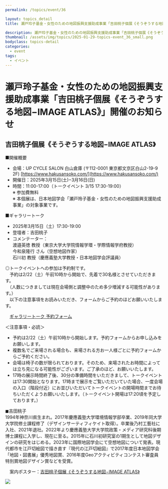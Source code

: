 ```yaml
---
permalink: /topics/event/36

layout: topics_detail
title: 瀬戸玲子基金・女性のための地図振興支援助成事業「吉田桃子個展《そうぞうする地図−IMAGE ATLAS》」開催のお知らせ

description: 瀬戸玲子基金・女性のための地図振興支援助成事業「吉田桃子個展《そうぞうする地図−IMAGE ATLAS》」を、3月15日（木）および16日（土）に開催します。
thumbnail: /assets/img/topics/2025-01-29-topics-event_36_small.png
bodyclass: topics-detail
categories:
  - event
tags:
  - イベント
---
```


# 瀬戸玲子基金・女性のための地図振興支援助成事業「吉田桃子個展《そうぞうする地図−IMAGE ATLAS》」開催のお知らせ

## 吉田桃子個展《そうぞうする地図−IMAGE ATLAS》
■開催概要

* 会場：UP CYCLE SALON 白山倉庫 (〒112-0001 東京都文京区白山2-19-9 2F) [https://www.hakusansoko.com/](https://www.hakusansoko.com/)
* 開催日：2025年3月15日(土)−3月16日(日)
* 時間：11:00-17:00（トークイベント 3/15 17:30-19:00）<br>
※ 参加費無料<br>
※ 本個展は、日本地図学会「瀬戸玲子基金・女性のための地図振興支援助成事業」の対象事業です。<br>

■ギャラリートーク

* 2025年3月15日（土）17:30-19:00
* 登壇者：吉田桃子
* コメンテーター：<br>渡邉英徳 教授（東京大学大学院情報学環・学際情報学府教授）<br>今和泉隆行 さん（空想地図作家）<br>石川初 教授（慶應義塾大学教授・日本地図学会評議員）<br>

◎トークイベントへの参加は予約制です。<br>
　予約は2/22（土）午前10時から開始で、先着で30名様とさせていただきます。<br>
　（人数につきましては現在会場側と調整中のため多少増減する可能性があります。）<br>
　以下の注意事項をお読みいただき、フォームからご予約のほどお願いいたします。<br>

　[ギャラリートーク 予約フォーム](https://form.run/@momocartograph)<br>

＜注意事項・必読＞
* 予約は2/22（土）午前10時から開始します。予約フォームからお申し込みをお願いします。
* 複数名でご来場される場合も、来場される方お一人様ごとに予約フォームからご予約ください。
* 会場は椅子の数が限られております。そのため、来場されたお時間によっては立ち見になる可能性がございます。ご了承のほど、お願いいたします。
* 17時の展示時間終了後、30分の準備時間をいただきまして、トークイベントは17:30開始となります。17時まで展示をご覧いただいていた場合、一度会場の入口（階段付近）にお並びいただいてトークイベントの開場時間までお待ちいただくようお願いいたします。（トークイベント開場は17:20頃を予定しております。）<br>

◼︎吉田桃子<br>
1994年神奈川県生まれ。2017年慶應義塾大学環境情報学部卒業、2019年同大学大学院修士課程修了（デザインサーティフィケイト取得）。卒業後乃村工藝社に入社、2021年退社。2022年より慶應義塾大学大学院政策・メディア研究科後期博士課程に入学し、現在に至る。2015年に石川初研究室の1期生として地図デザインの研究をはじめる。2023年に国際地図学会にて空想地図について発表。現代都市を江戸切絵図で描き直す『現代の江戸切絵図』で2017年度日本地図学会「地図・図書展」優秀地図賞、2016年度Geoアクティビティコンテスト審査員特別賞地図デザイン賞などを受賞。

　案内ポスター：[吉田桃子個展《そうぞうする地図−IMAGE ATLAS》](../../archive/file/setoreiko_fund/imageatlas2025.pdf)<br>

<img src="../../assets/img/topics/2025-01-29-topics-event_36.png">
